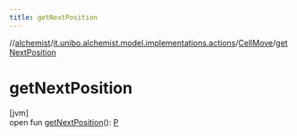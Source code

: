 ```yaml
---
title: getNextPosition
---
```

//[alchemist](../../../index.html)/[it.unibo.alchemist.model.implementations.actions](../index.html)/[CellMove](index.html)/[getNextPosition](get-next-position.html)



# getNextPosition



[jvm]\
open fun [getNextPosition](get-next-position.html)(): [P](../../it.unibo.alchemist.model.implementations.layers/-biomol-gradient-layer/index.html)




